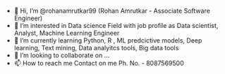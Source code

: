 - 👋 Hi, I’m @rohanamrutkar99 (Rohan Amrutkar - Associate Software Engineer)
- 👀 I’m interested in Data science Field with job profile as Data scientist, Analyst, Machine Learning Engineer
- 🌱 I’m currently learning Python, R , ML predcictive models, Deep learning, Text mining, Data analyitcs tools, Big data tools
- 💞️ I’m looking to collaborate on ...
- 📫 How to reach me Contact on me Ph. No. - 8087569500

<!---
rohanamrutkar99/rohanamrutkar99 is a ✨ special ✨ repository because its `README.md` (this file) appears on your GitHub profile.
You can click the Preview link to take a look at your changes.
--->
